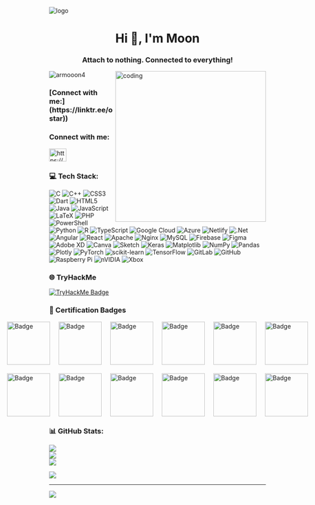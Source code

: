 ![logo](https://github.com/armmoon4/armmoon4/blob/main/test2sss.gif)
<h1 align="center">Hi 👋, I'm Moon</h1>
<h3 align="center">Attach to nothing. Connected to everything!</h3>
<img align="right"alt="coding"width="350"src="https://i.pinimg.com/originals/81/17/8b/81178b47a8598f0c81c4799f2cdd4057.gif">
<p align="left"> <img src="https://komarev.com/ghpvc/?username=armooon4&label=Profile%20views&color=0e75b6&style=flat" alt="armooon4" /> </p>


<h3 align="left">[Connect with me:](https://linktr.ee/ostar))</h3>

<h3 align="left">Connect with me:</h3>
<p align="left">
<a href="https://fb.com/https://www.facebook.com/armmoon4" target="blank"><img align="center" src="https://raw.githubusercontent.com/rahuldkjain/github-profile-readme-generator/master/src/images/icons/Social/facebook.svg" alt="https://www.facebook.com/armmoon4" height="30" width="40" /></a>
</p>


### 💻 Tech Stack:
![C](https://img.shields.io/badge/c-%2300599C.svg?style=for-the-badge&logo=c&logoColor=white) ![C++](https://img.shields.io/badge/c++-%2300599C.svg?style=for-the-badge&logo=c%2B%2B&logoColor=white) ![CSS3](https://img.shields.io/badge/css3-%231572B6.svg?style=for-the-badge&logo=css3&logoColor=white) ![Dart](https://img.shields.io/badge/dart-%230175C2.svg?style=for-the-badge&logo=dart&logoColor=white) ![HTML5](https://img.shields.io/badge/html5-%23E34F26.svg?style=for-the-badge&logo=html5&logoColor=white) ![Java](https://img.shields.io/badge/java-%23ED8B00.svg?style=for-the-badge&logo=openjdk&logoColor=white) ![JavaScript](https://img.shields.io/badge/javascript-%23323330.svg?style=for-the-badge&logo=javascript&logoColor=%23F7DF1E) ![LaTeX](https://img.shields.io/badge/latex-%23008080.svg?style=for-the-badge&logo=latex&logoColor=white) ![PHP](https://img.shields.io/badge/php-%23777BB4.svg?style=for-the-badge&logo=php&logoColor=white) ![PowerShell](https://img.shields.io/badge/PowerShell-%235391FE.svg?style=for-the-badge&logo=powershell&logoColor=white) ![Python](https://img.shields.io/badge/python-3670A0?style=for-the-badge&logo=python&logoColor=ffdd54) ![R](https://img.shields.io/badge/r-%23276DC3.svg?style=for-the-badge&logo=r&logoColor=white) ![TypeScript](https://img.shields.io/badge/typescript-%23007ACC.svg?style=for-the-badge&logo=typescript&logoColor=white) ![Google Cloud](https://img.shields.io/badge/GoogleCloud-%234285F4.svg?style=for-the-badge&logo=google-cloud&logoColor=white) ![Azure](https://img.shields.io/badge/azure-%230072C6.svg?style=for-the-badge&logo=microsoftazure&logoColor=white) ![Netlify](https://img.shields.io/badge/netlify-%23000000.svg?style=for-the-badge&logo=netlify&logoColor=#00C7B7) ![.Net](https://img.shields.io/badge/.NET-5C2D91?style=for-the-badge&logo=.net&logoColor=white) ![Angular](https://img.shields.io/badge/angular-%23DD0031.svg?style=for-the-badge&logo=angular&logoColor=white) ![React](https://img.shields.io/badge/react-%2320232a.svg?style=for-the-badge&logo=react&logoColor=%2361DAFB) ![Apache](https://img.shields.io/badge/apache-%23D42029.svg?style=for-the-badge&logo=apache&logoColor=white) ![Nginx](https://img.shields.io/badge/nginx-%23009639.svg?style=for-the-badge&logo=nginx&logoColor=white) ![MySQL](https://img.shields.io/badge/mysql-4479A1.svg?style=for-the-badge&logo=mysql&logoColor=white) ![Firebase](https://img.shields.io/badge/firebase-a08021?style=for-the-badge&logo=firebase&logoColor=ffcd34) ![Figma](https://img.shields.io/badge/figma-%23F24E1E.svg?style=for-the-badge&logo=figma&logoColor=white) ![Adobe XD](https://img.shields.io/badge/Adobe%20XD-470137?style=for-the-badge&logo=Adobe%20XD&logoColor=#FF61F6) ![Canva](https://img.shields.io/badge/Canva-%2300C4CC.svg?style=for-the-badge&logo=Canva&logoColor=white) ![Sketch](https://img.shields.io/badge/Sketch-FFB387?style=for-the-badge&logo=sketch&logoColor=black) ![Keras](https://img.shields.io/badge/Keras-%23D00000.svg?style=for-the-badge&logo=Keras&logoColor=white) ![Matplotlib](https://img.shields.io/badge/Matplotlib-%23ffffff.svg?style=for-the-badge&logo=Matplotlib&logoColor=black) ![NumPy](https://img.shields.io/badge/numpy-%23013243.svg?style=for-the-badge&logo=numpy&logoColor=white) ![Pandas](https://img.shields.io/badge/pandas-%23150458.svg?style=for-the-badge&logo=pandas&logoColor=white) ![Plotly](https://img.shields.io/badge/Plotly-%233F4F75.svg?style=for-the-badge&logo=plotly&logoColor=white) ![PyTorch](https://img.shields.io/badge/PyTorch-%23EE4C2C.svg?style=for-the-badge&logo=PyTorch&logoColor=white) ![scikit-learn](https://img.shields.io/badge/scikit--learn-%23F7931E.svg?style=for-the-badge&logo=scikit-learn&logoColor=white) ![TensorFlow](https://img.shields.io/badge/TensorFlow-%23FF6F00.svg?style=for-the-badge&logo=TensorFlow&logoColor=white) ![GitLab](https://img.shields.io/badge/gitlab-%23181717.svg?style=for-the-badge&logo=gitlab&logoColor=white) ![GitHub](https://img.shields.io/badge/github-%23121011.svg?style=for-the-badge&logo=github&logoColor=white) ![Raspberry Pi](https://img.shields.io/badge/-Raspberry_Pi-C51A4A?style=for-the-badge&logo=Raspberry-Pi) ![nVIDIA](https://img.shields.io/badge/nVIDIA-%2376B900.svg?style=for-the-badge&logo=nVIDIA&logoColor=white) ![Xbox](https://img.shields.io/badge/xbox-%23107C10.svg?style=for-the-badge&logo=xbox&logoColor=white)

### 🌐 TryHackMe

<a href="https://tryhackme.com/p/thisismorningST4R" target="_blank">
  <img src="https://tryhackme-badges.s3.amazonaws.com/thisismorningST4R.png" alt="TryHackMe Badge">
</a>



<h3>🏅 Certification Badges</h3>
<div style="display: flex; flex-wrap: wrap; justify-content: center; gap: 20px;">
  <div style="display: flex; justify-content: center; gap: 20px; width: 100%; max-width: 720px;">
    <img src="https://images.credly.com/size/340x340/images/0bf0f2da-a699-4c82-82e2-56dcf1f2e1c7/image.png" alt="Badge" width="100">
    <img src="https://images.credly.com/size/340x340/images/219c668d-4b20-407b-b8a1-ca12a66192d3/image.png" alt="Badge" width="100">
    <img src="https://images.credly.com/size/340x340/images/82b908e1-fdcd-4785-9d32-97f11ccbcf08/image.png" alt="Badge" width="100">
    <img src="https://images.credly.com/size/340x340/images/5ee26427-f944-4182-b802-459462184c9a/image.png" alt="Badge" width="100">
    <img src="https://images.credly.com/size/340x340/images/bc08972c-3c7d-4b99-82a0-c94bcca36674/Badges_v8-07_Practitioner.png" alt="Badge" width="100">
    <img src="https://images.credly.com/size/340x340/images/a4dd891f-7bf5-4938-8241-50dc81e8cc00/image.png" alt="Badge" width="100">
  </div>
  <div style="display: flex; justify-content: center; gap: 20px; width: 100%; max-width: 720px;">
    <img src="https://images.credly.com/images/09b6d58c-763a-4b40-aea1-787d8f46bbcd/Intro2PT.png" alt="Badge" width="100">
    <img src="https://images.credly.com/size/340x340/images/af8c6b4e-fc31-47c4-8dcb-eb7a2065dc5b/I2CS__1_.png" alt="Badge" width="100">
    <img src="https://images.credly.com/size/340x340/images/2d1797d5-1de7-4778-8975-9e5c6ec73a1a/image.png" alt="Badge" width="100">
    <img src="https://images.credly.com/size/340x340/images/9a0255eb-a47d-4f3a-9611-243bfe3eb9e4/image.png" alt="Badge" width="100">
    <img src="https://images.credly.com/size/340x340/images/40bee502-a5b3-4365-90e7-57eed5067594/image.png" alt="Badge" width="100">
    <img src="https://images.credly.com/size/340x340/images/6f458365-ea60-44e7-acdd-88d9dd114cf2/image.png" alt="Badge" width="100">
  </div>
</div>









### 📊 GitHub Stats:
![](https://github-readme-stats.vercel.app/api?username=armmoon4&theme=default&hide_border=false&include_all_commits=false&count_private=false)<br/>
![](https://github-readme-streak-stats.herokuapp.com/?user=armmoon4&theme=default&hide_border=false)<br/>
![](https://github-readme-stats.vercel.app/api/top-langs/?username=armmoon4&theme=default&hide_border=false&include_all_commits=false&count_private=false&layout=compact)



![](https://quotes-github-readme.vercel.app/api?type=horizontal&theme=radical)

---
[![](https://visitcount.itsvg.in/api?id=armmoon4&icon=0&color=0)](https://visitcount.itsvg.in)





<!-- Proudly created with GPRM ( https://gprm.itsvg.in ) -->
